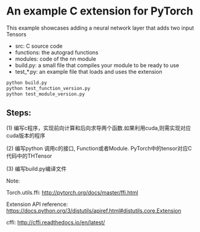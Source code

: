 # An example C extension for PyTorch

This example showcases adding a neural network layer that adds two input Tensors

- src: C source code
- functions: the autograd functions
- modules: code of the nn module
- build.py: a small file that compiles your module to be ready to use
- test_*.py: an example file that loads and uses the extension

```bash
python build.py
python test_function_version.py
python test_module_version.py
```

## Steps:
(1) 编写c程序，实现前向计算和后向求导两个函数.如果利用cuda,则需实现对应cuda版本的程序

(2) 编写python 调用c的接口, Function或者Module. PyTorch中的tensor对应C代码中的THTensor

(3) 编写build.py编译文件

Note: 

Torch.utils.ffi: http://pytorch.org/docs/master/ffi.html

Extension API reference: https://docs.python.org/3/distutils/apiref.html#distutils.core.Extension

cffi: http://cffi.readthedocs.io/en/latest/
